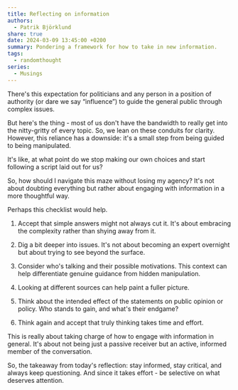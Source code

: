 ```yaml
---
title: Reflecting on information
authors:
  - Patrik Björklund
share: true
date: 2024-03-09 13:45:00 +0200
summary: Pondering a framework for how to take in new information.
tags:
  - randomthought
series:
  - Musings
---
```


There's this expectation for politicians and any person in a position of authority (or dare we say “influence”) to guide the general public through complex issues. 

But here's the thing - most of us don't have the bandwidth to really get into the nitty-gritty of every topic. So, we lean on these conduits for clarity. However, this reliance has a downside: it's a small step from being guided to being manipulated. 

It's like, at what point do we stop making our own choices and start following a script laid out for us?

So, how should I navigate this maze without losing my agency? It's not about doubting everything but rather about engaging with information in a more thoughtful way. 

Perhaps this checklist would help.

1. Accept that simple answers might not always cut it. It's about embracing the complexity rather than shying away from it.
   
2. Dig a bit deeper into issues. It's not about becoming an expert overnight but about trying to see beyond the surface.
   
3. Consider who's talking and their possible motivations. This context can help differentiate genuine guidance from hidden manipulation.
   
4. Looking at different sources can help paint a fuller picture.
   
5. Think about the intended effect of the statements on public opinion or policy. Who stands to gain, and what's their endgame?

7. Think again and accept that truly thinking takes time and effort.

This is really about taking charge of how to engage with information in general. It's about not being just a passive receiver but an active, informed member of the conversation.

So, the takeaway from today's reflection: stay informed, stay critical, and always keep questioning. And since it takes effort - be selective on what deserves attention.
